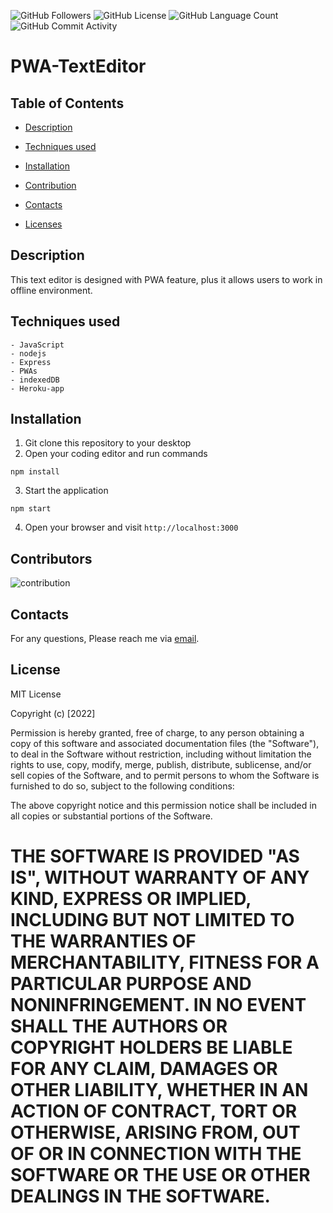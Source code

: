 <img alt="GitHub Followers" src="https://img.shields.io/github/followers/ttrulock1"> <img alt="GitHub License" src="https://img.shields.io/apm/l/vim-mode">  <img alt="GitHub Language Count" src="https://img.shields.io/github/languages/count/ttrulock/PWA-TextEditor">  <img alt="GitHub Commit Activity" src="https://img.shields.io/github/commit-activity/w/ttrulock1/PWA-TextEditor">

# PWA-TextEditor 

## Table of Contents

- [Description](#Description)

- [Techniques used](#Techniques-used)
- [Installation](#Installation)
- [Contribution](#Contributors)
- [Contacts](#Contacts)
- [Licenses](#Licenses)

## Description
   This text editor is designed with PWA feature, plus it allows users to work in offline environment.

## Techniques used

    - JavaScript 
    - nodejs
    - Express 
    - PWAs 
    - indexedDB
    - Heroku-app

## Installation
1. Git clone this repository to your desktop
2. Open your coding editor and run commands
```
npm install
```
3. Start the application
```
npm start
```
4. Open your browser and visit `http://localhost:3000`

## Contributors

![contribution](./RMimages/contributors.png)

## Contacts
For any questions, Please reach me via [email](mailto:toddstrulock@gmail.com).


## License
MIT License

Copyright (c) [2022] 

Permission is hereby granted, free of charge, to any person obtaining a copy
of this software and associated documentation files (the "Software"), to deal
in the Software without restriction, including without limitation the rights
to use, copy, modify, merge, publish, distribute, sublicense, and/or sell
copies of the Software, and to permit persons to whom the Software is
furnished to do so, subject to the following conditions:

The above copyright notice and this permission notice shall be included in all
copies or substantial portions of the Software.

THE SOFTWARE IS PROVIDED "AS IS", WITHOUT WARRANTY OF ANY KIND, EXPRESS OR
IMPLIED, INCLUDING BUT NOT LIMITED TO THE WARRANTIES OF MERCHANTABILITY,
FITNESS FOR A PARTICULAR PURPOSE AND NONINFRINGEMENT. IN NO EVENT SHALL THE
AUTHORS OR COPYRIGHT HOLDERS BE LIABLE FOR ANY CLAIM, DAMAGES OR OTHER
LIABILITY, WHETHER IN AN ACTION OF CONTRACT, TORT OR OTHERWISE, ARISING FROM,
OUT OF OR IN CONNECTION WITH THE SOFTWARE OR THE USE OR OTHER DEALINGS IN THE
SOFTWARE.
=======